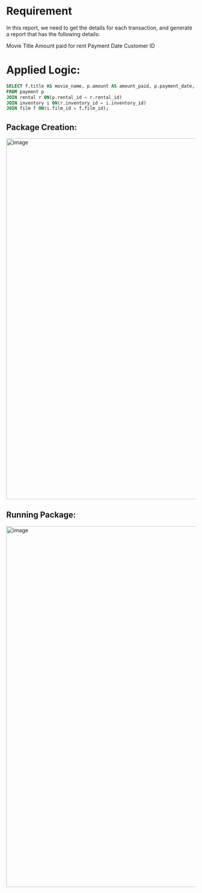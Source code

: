 # Requirement
In this report, we need to get the details for each transaction, and generate a report that has the following details:

Movie Title
Amount paid for rent
Payment Date
Customer ID

# Applied Logic:
````sql
SELECT f.title AS movie_name, p.amount AS amount_paid, p.payment_date, p.customer_id
FROM payment p
JOIN rental r ON(p.rental_id = r.rental_id)
JOIN inventory i ON(r.inventory_id = i.inventory_id)
JOIN film f ON(i.film_id = f.film_id);
````

## Package Creation:

<img width="960" alt="image" src="https://github.com/MohamedWageh09/ETL-Practicing/assets/120044385/9ee8ab66-d493-4e31-9ce7-4d5fe03a46d1">

## Running Package:

<img width="960" alt="image" src="https://github.com/MohamedWageh09/ETL-Practicing/assets/120044385/68b24a0b-a160-42a0-8384-f2ea1039c438">




